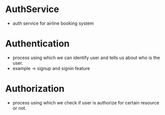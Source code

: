 # AuthService
-   auth service for airline booking system

# Authentication
-   process using which we can identify user and tells us about who is the user.
-   example -> signup and signin feature

# Authorization
-   process using which we check if user is authorize for certain resource or not.